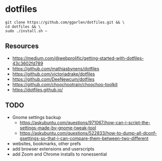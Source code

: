# dotfiles

```
git clone https://github.com/ggorlen/dotfiles.git && \
cd dotfiles && \
sudo ./install.sh ~
```

## Resources
- https://medium.com/@webprolific/getting-started-with-dotfiles-43c3602fd789
- https://github.com/mathiasbynens/dotfiles
- https://github.com/victoriadrake/dotfiles
- https://github.com/DeeNewcum/dotfiles
- https://github.com/choochootrain/choochoo-toolkit
- https://dotfiles.github.io/

## TODO
- Gnome settings backup
  - https://askubuntu.com/questions/971067/how-can-i-script-the-settings-made-by-gnome-tweak-tool
  - https://askubuntu.com/questions/522833/how-to-dump-all-dconf-gsettings-so-that-i-can-compare-them-between-two-different
- websites, bookmarks, other prefs
- add browser extensions and userscripts
- add Zoom and Chrome installs to nonessential
